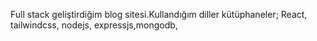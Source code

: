 Full stack geliştirdiğim blog sitesi.Kullandığım diller kütüphaneler; React, tailwindcss, nodejs, expressjs,mongodb,
